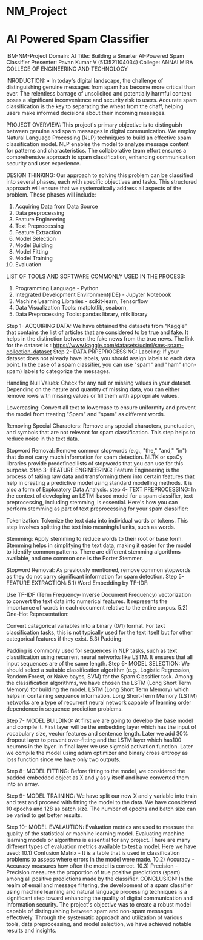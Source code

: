 # NM_Project
# AI Powered Spam Classifier
IBM-NM-Project
Domain: AI
Title: Building a Smarter AI-Powered Spam Classifier
Presenter: Pavan Kumar V (513521104034)
College: ANNAI MIRA COLLEGE OF ENGINEERING AND TECHNOLOGY

INRODUCTION:
•	     In today's digital landscape, the challenge of distinguishing genuine messages from spam has become more critical than ever. The relentless barrage of unsolicited and potentially harmful content poses a significant inconvenience and security risk to users. Accurate spam classification is the key to separating the wheat from the chaff, helping users make informed decisions about their incoming messages.
     
PROJECT OVERVIEW:
This project's primary objective is to distinguish between genuine and spam messages in digital communication. We employ Natural Language Processing (NLP) techniques to build an effective spam classification model. NLP enables the model to analyze message content for patterns and characteristics. The collaborative team effort ensures a comprehensive approach to spam classification, enhancing communication security and user experience.

DESIGN THINKING:
Our approach to solving this problem can be classified into several phases, each with specific objectives and tasks. 
This structured approach will ensure that we systematically address all aspects of the problem.
These phases will include:
1.	Acquiring Data from Data Source
2.	Data preprocessing
3.	Feature Engineering
4.	Text Preprocessing
5.	Feature Extraction
6.	Model Selection
7.	Model Building
8.	Model Fitting 
9.	Model Training
10.	Evaluation 

LIST OF TOOLS AND SOFTWARE COMMONLY USED IN THE PROCESS:
1.	Programming Language - Python
2.	Integrated Development Environment(IDE) - Jupyter Notebook
3.	Machine Learning Libraries - scikit-learn, Tensorflow
4.	Data Visualization Tools: matplotlib, seaborn, 
5.	Data Preprocessing Tools: pandas library,  nltk library

Step 1- ACQUIRING DATA:
We have obtained the datasets from “Kaggle” that contains the list of articles that are considered to be true and fake. It helps in the distinction between the fake news from the true news.
The link for the dataset is : https://www.kaggle.com/datasets/uciml/sms-spam-collection-dataset
Step 2- DATA PRPEPROCESSING:
Labeling: If your dataset does not already have labels, you should assign labels to each data point. In the case of a spam classifier, you can use "spam" and "ham" (non-spam) labels to categorize the messages.

Handling Null Values: Check for any null or missing values in your dataset. Depending on the nature and quantity of missing data, you can either remove rows with missing values or fill them with appropriate values.

Lowercasing: Convert all text to lowercase to ensure uniformity and prevent the model from treating "Spam" and "spam" as different words.

Removing Special Characters: Remove any special characters, punctuation, and symbols that are not relevant for spam classification. This step helps to reduce noise in the text data.

Stopword Removal: Remove common stopwords (e.g., "the," "and," "in") that do not carry much information for spam detection. NLTK or spaCy libraries provide predefined lists of stopwords that you can use for this purpose.
Step 3- FEATURE ENGINEERING:
Feature Engineering is the process of taking raw data and transforming them into certain features that help in creating a predictive model using standard modelling methods.
It is also a form of Exploratory Data Analysis.
step 4- TEXT PREPROCESSING:
In the context of developing an LSTM-based model for a spam classifier, text preprocessing, including stemming, is essential. Here's how you can perform stemming as part of text preprocessing for your spam classifier:

Tokenization: Tokenize the text data into individual words or tokens. This step involves splitting the text into meaningful units, such as words.

Stemming: Apply stemming to reduce words to their root or base form. Stemming helps in simplifying the text data, making it easier for the model to identify common patterns. There are different stemming algorithms available, and one common one is the Porter Stemmer.

Stopword Removal: As previously mentioned, remove common stopwords as they do not carry significant information for spam detection.
Step 5- FEATURE EXTRACTION:
5.1) Word Embedding by TF-IDF:

Use TF-IDF (Term Frequency-Inverse Document Frequency) vectorization to convert the text data into numerical features. It represents the importance of words in each document relative to the entire corpus.
5.2) One-Hot Representation:

Convert categorical variables into a binary (0/1) format. For text classification tasks, this is not typically used for the text itself but for other categorical features if they exist.
5.3) Padding:

Padding is commonly used for sequences in NLP tasks, such as text classification using recurrent neural networks like LSTM. It ensures that all input sequences are of the same length.
Step 6- MODEL SELECTION:
We should select a suitable classification algorithm (e.g., Logistic Regression, Random Forest, or Naïve bayes, SVM) for the Spam Classifier task.
Among the classification algorithms, we have chosen the LSTM (Long Short Term Memory) for building the model.
LSTM (Long Short Term Memory) which helps in containing sequence information.
Long Short-Term Memory (LSTM) networks are a type of recurrent neural network capable of learning order dependence in sequence prediction problems. 

Step 7- MODEL BUILDING:
At first we are going to develop the base model and compile it. 
First layer will be the embedding layer which has the input of vocabulary size, vector features and sentence length. 
Later we add 30% dropout layer to prevent over-fitting and the LSTM layer which has100 neurons in the layer.
In final layer we use sigmoid activation function. Later we compile the model using adam optimizer and binary cross entropy as loss function since we have only two outputs.

Step 8- MODEL FITTING:
Before fitting to the model, we considered the padded embedded object as X and y as y itself and have converted them into an array.

Step 9- MODEL TRAIINING:
We have split our new X and y variable into train and test and proceed with fitting the model to the data. We have considered 10 epochs and 128 as batch size. 
The number of epochs and batch size can be varied to get better results.

Step 10- MODEL EVALAUTION:
Evaluation metrics are used to measure the quality of the statistical or machine learning model. 
Evaluating machine learning models or algorithms is essential for any project. 
There are many different types of evaluation metrics available to test a model. 
Here we have used:
10.1)	Confusion Matrix - It is a table that is used in classification problems to assess where errors in the model were made.
10.2)	Accuracy - Accuracy measures how often the model is correct.
10.3)     Precision - Precision measures the proportion of true positive predictions (spam) among all positive predictions made by the classifier.
CONCLUSION:
In the realm of email and message filtering, the development of a spam classifier using machine learning and natural language processing techniques is a significant step toward enhancing the quality of digital communication and information security. The project's objective was to create a robust model capable of distinguishing between spam and non-spam messages effectively. Through the systematic approach and utilization of various tools, data preprocessing, and model selection, we have achieved notable results and insights.
